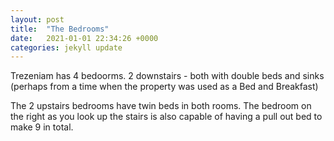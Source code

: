 ```yaml
---
layout: post
title:  "The Bedrooms"
date:   2021-01-01 22:34:26 +0000
categories: jekyll update
---
```


Trezeniam has 4 bedoorms. 2 downstairs - both with double beds and sinks (perhaps from a time when the property was used as a Bed and Breakfast)

The 2 upstairs bedrooms have twin beds in both rooms. The bedroom on the right as you look up the stairs is also capable of having a pull out bed to make 9 in total.

